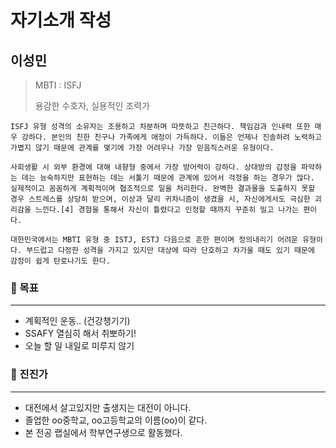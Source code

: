 # 자기소개 작성

## 이성민
> MBTI : ISFJ
>
> 용감한 수호자, 실용적인 조력가

```
ISFJ 유형 성격의 소유자는 조용하고 차분하며 따뜻하고 친근하다. 책임감과 인내력 또한 매우 강하다. 본인의 친한 친구나 가족에게 애정이 가득하다. 이들은 언제나 진솔하려 노력하고 가볍지 않기 때문에 관계를 맺기에 가장 어려우나 가장 믿음직스러운 유형이다.

사회생활 시 외부 환경에 대해 내향형 중에서 가장 방어력이 강하다. 상대방의 감정을 파악하는 데는 능숙하지만 표현하는 데는 서툴기 때문에 관계에 있어서 걱정을 하는 경우가 많다. 실제적이고 꼼꼼하게 계획적이며 협조적으로 일을 처리한다. 완벽한 결과물을 도출하지 못할 경우 스트레스를 상당히 받으며, 이상과 달리 귀차니즘이 생겼을 시, 자신에게서도 극심한 괴리감을 느낀다.[4] 경험을 통해서 자신이 틀렸다고 인정할 때까지 꾸준히 밀고 나가는 편이다.

대한민국에서는 MBTI 유형 중 ISTJ, ESTJ 다음으로 흔한 편이며 정의내리기 어려운 유형이다. 부드럽고 다정한 성격을 가지고 있지만 대상에 따라 단호하고 차가울 때도 있기 때문에 감정이 쉽게 탄로나기도 한다.
```

### 🎯 목표

---

- 계획적인 운동.. (건강챙기기)
- SSAFY 열심히 해서 취뽀하기!
- 오늘 할 일 내일로 미루지 않기

### 💬 진진가

---

- 대전에서 살고있지만 출생지는 대전이 아니다.
- 졸업한 oo중학교, oo고등학교의 이름(oo)이 같다.
- 본 전공 랩실에서 학부연구생으로 활동했다.